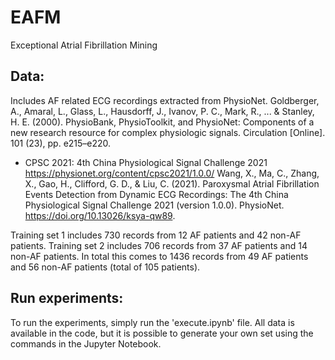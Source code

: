 # EAFM
Exceptional Atrial Fibrillation Mining

## Data: 
Includes AF related ECG recordings extracted from PhysioNet.
Goldberger, A., Amaral, L., Glass, L., Hausdorff, J., Ivanov, P. C., Mark, R., ... & Stanley, H. E. (2000). PhysioBank, PhysioToolkit, and PhysioNet: Components of a new research resource for complex physiologic signals. Circulation [Online]. 101 (23), pp. e215–e220.

- CPSC 2021: 4th China Physiological Signal Challenge 2021
https://physionet.org/content/cpsc2021/1.0.0/
Wang, X., Ma, C., Zhang, X., Gao, H., Clifford, G. D., & Liu, C. (2021). Paroxysmal Atrial Fibrillation Events Detection from Dynamic ECG Recordings: The 4th China Physiological Signal Challenge 2021 (version 1.0.0). PhysioNet. https://doi.org/10.13026/ksya-qw89.

Training set 1 includes 730 records from 12 AF patients and 42 non-AF patients.
Training set 2 includes 706 records from 37 AF patients and 14 non-AF patients.
In total this comes to 1436 records from 49 AF patients and 56 non-AF patients (total of 105 patients).

## Run experiments:
To run the experiments, simply run the 'execute.ipynb' file.
All data is available in the code, but it is possible to generate your own set using the commands in the Jupyter Notebook.
